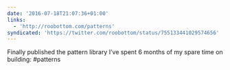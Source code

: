 ```yaml
---
date: '2016-07-18T21:07:36+01:00'
links:
  - 'http://roobottom.com/patterns'
syndicated: 'https://twitter.com/roobottom/status/755133441029574656'
---
```

Finally published the pattern library I’ve spent 6 months of my spare time on building:  #patterns
